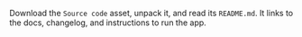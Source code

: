 Download the `Source code` asset, unpack it, and read its `README.md`. It links to the docs, changelog, and instructions to run the app.